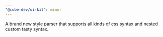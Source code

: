 ```yaml
---
"@cube-dev/ui-kit": minor
---
```


A brand new style parser that supports all kinds of css syntax and nested custom tasty syntax.
